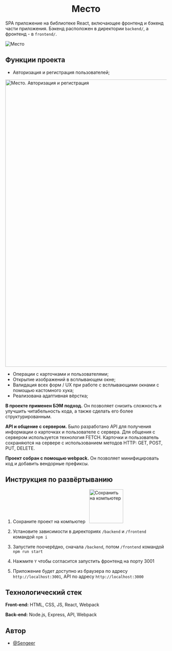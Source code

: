 <h1 align="center">Место</h1>

SPA приложение на библиотекe React, включающее фронтенд и бэкенд части приложения. Бэкенд расположен в директории `backend/`, а фронтенд - в `frontend/`. 

![Место](https://github.com/Sengeer/react-mesto-api-full-gha/assets/63221404/9af5cbb4-ccd7-40f4-8eea-e7d3a5a0dd9d)

## Функции проекта

- Авторизация и регистрация пользователей;
<img width="898" alt="Место. Авторизация и регистрация" src="https://github.com/Sengeer/react-mesto-api-full-gha/assets/63221404/7aeddb77-bd75-4cdb-859d-f37bbc05abd2">

- Операции с карточками и пользователями;
- Открытие изображений в всплывающем окне;
- Валидация всех форм / UX при работе с всплывающими окнами с помощью кастомного хука;
- Реализована адаптивная вёрстка;

**В проекте применен БЭМ подход.** Он позволяет снизить сложность и улучшить читабельность кода, а также сделать его более структурированным.

**API и общение с сервером.** Было разработано API для получения информации о карточках и пользователе с сервера. Для общения с сервером используется технология FETCH. Карточки и пользователь сохраняются на сервере с использованием методов HTTP: GET, POST, PUT, DELETE.

**Проект собран с помощью webpack.** Он позволяет минифицировать код и добавить вендорные префиксы.
## Инструкция по развёртыванию

1. Сохраните проект на компьютер
&nbsp;&nbsp;<img src="https://github.com/Sengeer/react-mesto-api-full-gha/assets/63221404/095944c8-a36e-4745-8530-3ef68b1b9a23" alt="Сохранить на компьютер" width="106" />


2. Установите зависимости в директориях `/backend` и `/frontend` командой `npm i`
3. Запустите поочерёдно, сначала `/backend`, потом `/frontend` командой `npm run start`
4. Нажмите `Y` чтобы согласится запустить фронтенд на порту 3001
5. Приложение будет доступно из браузера по адресу `http://localhost:3001`, API по адресу `http://localhost:3000`

## Технологический стек

**Front-end:** HTML, CSS, JS, React, Webpack

**Back-end:** Node.js, Express, API, Webpack



## Автор

- [@Sengeer](https://vk.com/sergey.polenov/)

